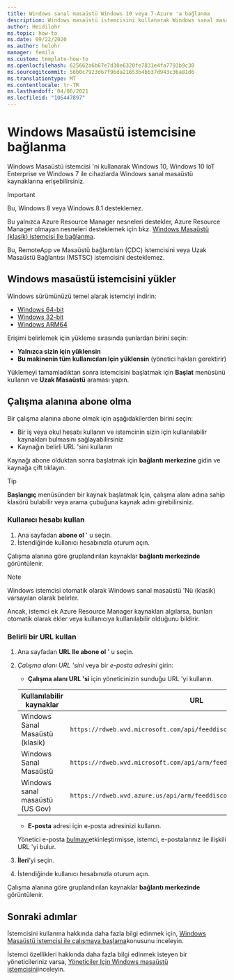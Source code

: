 ```yaml
---
title: Windows sanal masaüstü Windows 10 veya 7-Azure 'a bağlanma
description: Windows masaüstü istemcisini kullanarak Windows sanal masaüstüne bağlanma.
author: Heidilohr
ms.topic: how-to
ms.date: 09/22/2020
ms.author: helohr
manager: femila
ms.custom: template-how-to
ms.openlocfilehash: 625662a6b67e7d30e6320fe7831e4fa7793b9c30
ms.sourcegitcommit: 56b0c7923d67f96da21653b4bb37d943c36a81d6
ms.translationtype: MT
ms.contentlocale: tr-TR
ms.lasthandoff: 04/06/2021
ms.locfileid: "106447897"
---
```

# <a name="connect-with-the-windows-desktop-client"></a>Windows Masaüstü istemcisine bağlanma

Windows Masaüstü istemcisi 'ni kullanarak Windows 10, Windows 10 IoT Enterprise ve Windows 7 ile cihazlarda Windows sanal masaüstü kaynaklarına erişebilirsiniz. 

> [!IMPORTANT]
> Bu, Windows 8 veya Windows 8.1 desteklemez.
> 
> Bu yalnızca Azure Resource Manager nesneleri destekler, Azure Resource Manager olmayan nesneleri desteklemek için bkz. [Windows Masaüstü (klasik) istemcisi Ile bağlanma](./virtual-desktop-fall-2019/connect-windows-7-10-2019.md).
> 
> Bu, RemoteApp ve Masaüstü bağlantıları (ÇDC) istemcisini veya Uzak Masaüstü Bağlantısı (MSTSC) istemcisini desteklemez.

## <a name="install-the-windows-desktop-client"></a>Windows masaüstü istemcisini yükler

Windows sürümünüzü temel alarak istemciyi indirin:

- [Windows 64-bit](https://go.microsoft.com/fwlink/?linkid=2068602)
- [Windows 32-bit](https://go.microsoft.com/fwlink/?linkid=2098960)
- [Windows ARM64](https://go.microsoft.com/fwlink/?linkid=2098961)

Erişimi belirlemek için yükleme sırasında şunlardan birini seçin:

- **Yalnızca sizin için yüklensin**
- **Bu makinenin tüm kullanıcıları Için yüklensin** (yönetici hakları gerektirir)

Yüklemeyi tamamladıktan sonra istemcisini başlatmak için **Başlat** menüsünü kullanın ve **Uzak Masaüstü** araması yapın.

## <a name="subscribe-to-a-workspace"></a>Çalışma alanına abone olma

Bir çalışma alanına abone olmak için aşağıdakilerden birini seçin:

- Bir iş veya okul hesabı kullanın ve istemcinin sizin için kullanılabilir kaynakları bulmasını sağlayabilirsiniz
- Kaynağın belirli URL 'sini kullanın

Kaynağı abone olduktan sonra başlatmak için **bağlantı merkezine** gidin ve kaynağa çift tıklayın.

> [!TIP]
> **Başlangıç** menüsünden bir kaynak başlatmak Için, çalışma alanı adına sahip klasörü bulabilir veya arama çubuğuna kaynak adını girebilirsiniz.

### <a name="use-a-user-account"></a>Kullanıcı hesabı kullan

1. Ana sayfadan **abone ol** ' u seçin.
1. İstendiğinde kullanıcı hesabınızla oturum açın.

Çalışma alanına göre gruplandırılan kaynaklar **bağlantı merkezinde** görüntülenir.

   > [!NOTE]
   > Windows istemcisi otomatik olarak Windows sanal masaüstü 'Nü (klasik) varsayılan olarak belirler. 
   > 
   > Ancak, istemci ek Azure Resource Manager kaynakları algılarsa, bunları otomatik olarak ekler veya kullanıcıya kullanılabilir olduğunu bildirir.

### <a name="use-a-specific-url"></a>Belirli bir URL kullan

1. Ana sayfadan **URL Ile abone ol** ' u seçin.
1. *Çalışma alanı URL 'sini* veya bir *e-posta adresini* girin:
   - **Çalışma alanı URL 'si** için yöneticinizin sunduğu URL 'yi kullanın.

   |Kullanılabilir kaynaklar|URL|
   |-|-|
   |Windows Sanal Masaüstü (klasik)|`https://rdweb.wvd.microsoft.com/api/feeddiscovery/webfeeddiscovery.aspx`|
   |Windows Sanal Masaüstü|`https://rdweb.wvd.microsoft.com/api/arm/feeddiscovery`|
   |Windows sanal masaüstü (US Gov)|`https://rdweb.wvd.azure.us/api/arm/feeddiscovery`|
   
   - **E-posta** adresi için e-posta adresinizi kullanın. 
      
   Yönetici e-posta [bulmayı](/windows-server/remote/remote-desktop-services/rds-email-discovery)etkinleştirmişse, istemci, e-postalarınız ile ilişkili URL 'yi bulur.

1. **İleri**’yi seçin.
1. İstendiğinde kullanıcı hesabınızla oturum açın.

Çalışma alanına göre gruplandırılan kaynaklar **bağlantı merkezinde** görüntülenir.

## <a name="next-steps"></a>Sonraki adımlar

İstemcisini kullanma hakkında daha fazla bilgi edinmek için, [Windows Masaüstü istemcisi ile çalışmaya başlama](/windows-server/remote/remote-desktop-services/clients/windowsdesktop/)konusunu inceleyin.

İstemci özellikleri hakkında daha fazla bilgi edinmek isteyen bir yöneticileriniz varsa, [Yöneticiler Için Windows masaüstü istemcisini](/windows-server/remote/remote-desktop-services/clients/windowsdesktop-admin)inceleyin.
